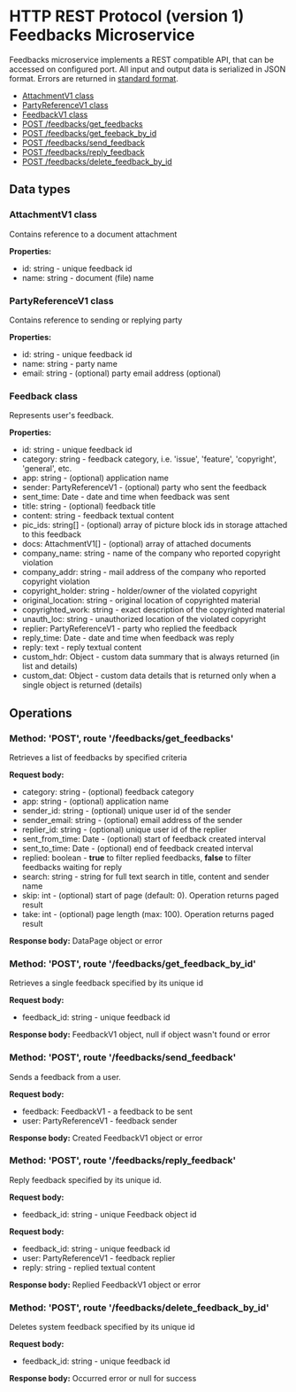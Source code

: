 # HTTP REST Protocol (version 1) <br/> Feedbacks Microservice

Feedbacks microservice implements a REST compatible API, that can be accessed on configured port.
All input and output data is serialized in JSON format. Errors are returned in [standard format]().

* [AttachmentV1 class](#class1)
* [PartyReferenceV1 class](#class2)
* [FeedbackV1 class](#class3)
* [POST /feedbacks/get_feedbacks](#operation1)
* [POST /feedbacks/get_feeback_by_id](#operation2)
* [POST /feedbacks/send_feedback](#operation3)
* [POST /feedbacks/reply_feedback](#operation4)
* [POST /feedbacks/delete_feedback_by_id](#operation5)

## Data types

### <a name="class1"></a> AttachmentV1 class

Contains reference to a document attachment

**Properties:**
- id: string - unique feedback id
- name: string - document (file) name

### <a name="class2"></a> PartyReferenceV1 class

Contains reference to sending or replying party

**Properties:**
- id: string - unique feedback id
- name: string - party name
- email: string - (optional) party email address (optional)

### <a name="class3"></a> Feedback class

Represents user's feedback. 

**Properties:**
- id: string - unique feedback id
- category: string - feedback category, i.e. 'issue', 'feature', 'copyright', 'general', etc.
- app: string - (optional) application name
- sender: PartyReferenceV1 - (optional) party who sent the feedback
- sent_time: Date - date and time when feedback was sent
- title: string - (optional) feedback title
- content: string - feedback textual content
- pic_ids: string[] - (optional) array of picture block ids in storage attached to this feedback
- docs: AttachmentV1[] - (optional) array of attached documents
- company_name: string - name of the company who reported copyright violation
- company_addr: string - mail address of the company who reported copyright violation
- copyright_holder: string - holder/owner of the violated copyright
- original_location: string - original location of copyrighted material
- copyrighted_work: string - exact description of the copyrighted material
- unauth_loc: string - unauthorized location of the violated copyright
- replier: PartyReferenceV1 - party who replied the feedback
- reply_time: Date - date and time when feedback was reply
- reply: text - reply textual content
- custom_hdr: Object - custom data summary that is always returned (in list and details)
- custom_dat: Object - custom data details that is returned only when a single object is returned (details)

## Operations

### <a name="operation1"></a> Method: 'POST', route '/feedbacks/get_feedbacks'

Retrieves a list of feedbacks by specified criteria

**Request body:** 
- category: string - (optional) feedback category
- app: string - (optional) application name
- sender_id: string - (optional) unique user id of the sender
- sender_email: string - (optional) email address of the sender
- replier_id: string - (optional) unique user id of the replier
- sent\_from\_time: Date - (optional) start of feedback created interval
- sent\_to\_time: Date - (optional) end of feedback created interval
- replied: boolean - **true** to filter replied feedbacks, **false** to filter feedbacks waiting for reply
- search: string - string for full text search in title, content and sender name
- skip: int - (optional) start of page (default: 0). Operation returns paged result
- take: int - (optional) page length (max: 100). Operation returns paged result

**Response body:**
DataPage<FeedbackV1> object or error

### <a name="operation2"></a> Method: 'POST', route '/feedbacks/get\_feedback\_by_id'

Retrieves a single feedback specified by its unique id

**Request body:** 
- feedback_id: string - unique feedback id

**Response body:**
FeedbackV1 object, null if object wasn't found or error 

### <a name="operation3"></a> Method: 'POST', route '/feedbacks/send_feedback'

Sends a feedback from a user.

**Request body:**
- feedback: FeedbackV1 - a feedback to be sent
- user: PartyReferenceV1 - feedback sender

**Response body:**
Created FeedbackV1 object or error

### <a name="operation4"></a> Method: 'POST', route '/feedbacks/reply\_feedback'

Reply feedback specified by its unique id.

**Request body:** 
- feedback_id: string - unique Feedback object id

**Request body:**
- feedback_id: string - unique feedback id
- user: PartyReferenceV1 - feedback replier
- reply: string - replied textual content

**Response body:**
Replied FeedbackV1 object or error 
 
### <a name="operation5"></a> Method: 'POST', route '/feedbacks/delete\_feedback\_by_id'

Deletes system feedback specified by its unique id

**Request body:** 
- feedback_id: string - unique feedback id

**Response body:**
Occurred error or null for success 
 
